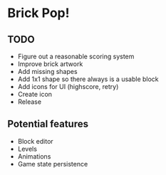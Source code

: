 # Brick Pop!
## TODO
- Figure out a reasonable scoring system
- Improve brick artwork
- Add missing shapes
- Add 1x1 shape so there always is a usable block
- Add icons for UI (highscore, retry)
- Create icon
- Release

## Potential features
- Block editor
- Levels
- Animations
- Game state persistence
